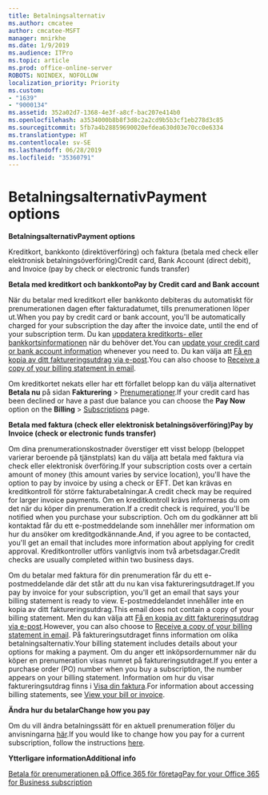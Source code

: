 ```yaml
---
title: Betalningsalternativ
ms.author: cmcatee
author: cmcatee-MSFT
manager: mnirkhe
ms.date: 1/9/2019
ms.audience: ITPro
ms.topic: article
ms.prod: office-online-server
ROBOTS: NOINDEX, NOFOLLOW
localization_priority: Priority
ms.custom:
- "1639"
- "9000134"
ms.assetid: 352a02d7-1368-4e3f-a8cf-bac207e414b0
ms.openlocfilehash: a3534000b8b8f3d8c2a2cd9b5b3cf1eb278d3c85
ms.sourcegitcommit: 5fb7a4b28859690020efdea630d03e70cc0e6334
ms.translationtype: HT
ms.contentlocale: sv-SE
ms.lasthandoff: 06/28/2019
ms.locfileid: "35360791"
---
```

# <a name="payment-options"></a><span data-ttu-id="16a44-102">Betalningsalternativ</span><span class="sxs-lookup"><span data-stu-id="16a44-102">Payment options</span></span>

 <span data-ttu-id="16a44-103">**Betalningsalternativ**</span><span class="sxs-lookup"><span data-stu-id="16a44-103">**Payment options**</span></span>
  
<span data-ttu-id="16a44-104">Kreditkort, bankkonto (direktöverföring) och faktura (betala med check eller elektronisk betalningsöverföring)</span><span class="sxs-lookup"><span data-stu-id="16a44-104">Credit card, Bank Account (direct debit), and Invoice (pay by check or electronic funds transfer)</span></span>
  
 <span data-ttu-id="16a44-105">**Betala med kreditkort och bankkonto**</span><span class="sxs-lookup"><span data-stu-id="16a44-105">**Pay by Credit card and Bank account**</span></span>
  
<span data-ttu-id="16a44-106">När du betalar med kreditkort eller bankkonto debiteras du automatiskt för prenumerationen dagen efter fakturadatumet, tills prenumerationen löper ut.</span><span class="sxs-lookup"><span data-stu-id="16a44-106">When you pay by credit card or bank account, you'll be automatically charged for your subscription the day after the invoice date, until the end of your subscription term.</span></span> <span data-ttu-id="16a44-107">Du kan [uppdatera kreditkorts- eller bankkortsinformationen](https://docs.microsoft.com/office365/admin/subscriptions-and-billing/add-update-or-remove-credit-card-or-bank-account?view=o365-worldwide) när du behöver det.</span><span class="sxs-lookup"><span data-stu-id="16a44-107">You can [update your credit card or bank account information](https://docs.microsoft.com/office365/admin/subscriptions-and-billing/add-update-or-remove-credit-card-or-bank-account?view=o365-worldwide) whenever you need to.</span></span> <span data-ttu-id="16a44-108">Du kan välja att [Få en kopia av ditt faktureringsutdrag via e-post](https://docs.microsoft.com/office365/admin/subscriptions-and-billing/pay-for-your-subscription?view=o365-worldwide#receive-a-copy-of-your-billing-statement-in-email).</span><span class="sxs-lookup"><span data-stu-id="16a44-108">You can also choose to [Receive a copy of your billing statement in email](https://docs.microsoft.com/office365/admin/subscriptions-and-billing/pay-for-your-subscription?view=o365-worldwide#receive-a-copy-of-your-billing-statement-in-email).</span></span>
  
<span data-ttu-id="16a44-109">Om kreditkortet nekats eller har ett förfallet belopp kan du välja alternativet **Betala nu** på sidan **Fakturering** \> [Prenumerationer](https://portal.office.com/adminportal/home#/subscriptions).</span><span class="sxs-lookup"><span data-stu-id="16a44-109">If your credit card has been declined or have a past due balance you can choose the **Pay Now** option on the **Billing** \> [Subscriptions](https://portal.office.com/adminportal/home#/subscriptions) page.</span></span>
  
 <span data-ttu-id="16a44-110">**Betala med faktura (check eller elektronisk betalningsöverföring)**</span><span class="sxs-lookup"><span data-stu-id="16a44-110">**Pay by Invoice (check or electronic funds transfer)**</span></span>
  
<span data-ttu-id="16a44-111">Om dina prenumerationskostnader överstiger ett visst belopp (beloppet varierar beroende på tjänstplats) kan du välja att betala med faktura via check eller elektronisk överföring.</span><span class="sxs-lookup"><span data-stu-id="16a44-111">If your subscription costs over a certain amount of money (this amount varies by service location), you'll have the option to pay by invoice by using a check or EFT.</span></span> <span data-ttu-id="16a44-112">Det kan krävas en kreditkontroll för större fakturabetalningar.</span><span class="sxs-lookup"><span data-stu-id="16a44-112">A credit check may be required for larger invoice payments.</span></span> <span data-ttu-id="16a44-113">Om en kreditkontroll krävs informeras du om det när du köper din prenumeration.</span><span class="sxs-lookup"><span data-stu-id="16a44-113">If a credit check is required, you'll be notified when you purchase your subscription.</span></span> <span data-ttu-id="16a44-114">Och om du godkänner att bli kontaktad får du ett e-postmeddelande som innehåller mer information om hur du ansöker om kreditgodkännande.</span><span class="sxs-lookup"><span data-stu-id="16a44-114">And, if you agree to be contacted, you'll get an email that includes more information about applying for credit approval.</span></span> <span data-ttu-id="16a44-115">Kreditkontroller utförs vanligtvis inom två arbetsdagar.</span><span class="sxs-lookup"><span data-stu-id="16a44-115">Credit checks are usually completed within two business days.</span></span>
  
<span data-ttu-id="16a44-116">Om du betalar med faktura för din prenumeration får du ett e-postmeddelande där det står att du nu kan visa faktureringsutdraget.</span><span class="sxs-lookup"><span data-stu-id="16a44-116">If you pay by invoice for your subscription, you'll get an email that says your billing statement is ready to view.</span></span> <span data-ttu-id="16a44-117">E-postmeddelandet innehåller inte en kopia av ditt faktureringsutdrag.</span><span class="sxs-lookup"><span data-stu-id="16a44-117">This email does not contain a copy of your billing statement.</span></span> <span data-ttu-id="16a44-118">Men du kan välja att [Få en kopia av ditt faktureringsutdrag via e-post](https://docs.microsoft.com/office365/admin/subscriptions-and-billing/pay-for-your-subscription?view=o365-worldwide#receive-a-copy-of-your-billing-statement-in-email).</span><span class="sxs-lookup"><span data-stu-id="16a44-118">However, you can also choose to [Receive a copy of your billing statement in email](https://docs.microsoft.com/office365/admin/subscriptions-and-billing/pay-for-your-subscription?view=o365-worldwide#receive-a-copy-of-your-billing-statement-in-email).</span></span> <span data-ttu-id="16a44-119">På faktureringsutdraget finns information om olika betalningsalternativ.</span><span class="sxs-lookup"><span data-stu-id="16a44-119">Your billing statement includes details about your options for making a payment.</span></span> <span data-ttu-id="16a44-120">Om du anger ett inköpsordernummer när du köper en prenumeration visas numret på faktureringsutdraget.</span><span class="sxs-lookup"><span data-stu-id="16a44-120">If you enter a purchase order (PO) number when you buy a subscription, the number appears on your billing statement.</span></span> <span data-ttu-id="16a44-121">Information om hur du visar faktureringsutdrag finns i [Visa din faktura](https://docs.microsoft.com/office365/admin/subscriptions-and-billing/view-your-bill-or-invoice?view=o365-worldwide).</span><span class="sxs-lookup"><span data-stu-id="16a44-121">For information about accessing billing statements, see [View your bill or invoice](https://docs.microsoft.com/office365/admin/subscriptions-and-billing/view-your-bill-or-invoice?view=o365-worldwide).</span></span>
  
 <span data-ttu-id="16a44-122">**Ändra hur du betalar**</span><span class="sxs-lookup"><span data-stu-id="16a44-122">**Change how you pay**</span></span>
  
<span data-ttu-id="16a44-123">Om du vill ändra betalningssätt för en aktuell prenumeration följer du anvisningarna [här](https://docs.microsoft.com/office365/admin/subscriptions-and-billing/change-payment-method?view=o365-worldwide).</span><span class="sxs-lookup"><span data-stu-id="16a44-123">If you would like to change how you pay for a current subscription, follow the instructions [here](https://docs.microsoft.com/office365/admin/subscriptions-and-billing/change-payment-method?view=o365-worldwide).</span></span>
  
 <span data-ttu-id="16a44-124">**Ytterligare information**</span><span class="sxs-lookup"><span data-stu-id="16a44-124">**Additional info**</span></span>
  
[<span data-ttu-id="16a44-125">Betala för prenumerationen på Office 365 för företag</span><span class="sxs-lookup"><span data-stu-id="16a44-125">Pay for your Office 365 for Business subscription</span></span>](https://docs.microsoft.com/office365/admin/subscriptions-and-billing/pay-for-your-subscription?view=o365-worldwide)
  